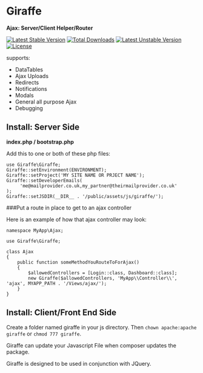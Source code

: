 # Giraffe
**Ajax: Server/Client Helper/Router**

[![Latest Stable Version](https://poser.pugx.org/jrsaunders/giraffe/v/stable)](https://packagist.org/packages/jrsaunders/giraffe)
[![Total Downloads](https://poser.pugx.org/jrsaunders/giraffe/downloads)](https://packagist.org/packages/jrsaunders/giraffe)
[![Latest Unstable Version](https://poser.pugx.org/jrsaunders/giraffe/v/unstable)](https://packagist.org/packages/jrsaunders/giraffe)
[![License](https://poser.pugx.org/jrsaunders/giraffe/license)](https://packagist.org/packages/jrsaunders/giraffe)

supports:
* DataTables
* Ajax Uploads
* Redirects
* Notifications
* Modals
* General all purpose Ajax
* Debugging

## Install: Server Side

**index.php / bootstrap.php**


Add this to one or both of these php files:


```
use Giraffe\Giraffe;
Giraffe::setEnvironment(ENVIRONMENT);
Giraffe::setProject('MY SITE NAME OR PRJECT NAME');
Giraffe::setDeveloperEmails(
     'me@mailprovider.co.uk,my_partner@theirmailprovider.co.uk'
);
Giraffe::setJSDIR(__DIR__ . '/public/assets/js/giraffe/');

```
###Put a route in place to get to an ajax controller

Here is an example of how that ajax controller may look:

```
namespace MyApp\Ajax;

use Giraffe\Giraffe;

class Ajax 
{
    public function someMethodYouRouteToForAjax()
    {
        $allowedControllers = [Login::class, Dashboard::class];
        new Giraffe($allowedControllers, 'MyApp\\Controller\\', 'ajax', MYAPP_PATH . '/Views/ajax/');
    }
}
```

## Install: Client/Front End Side
Create a folder named giraffe in your js directory.  Then `chown apache:apache giraffe` or `chmod 777 giraffe`.

Giraffe can update your Javascript File when composer updates the package.

Giraffe is designed to be used in conjunction with JQuery.






